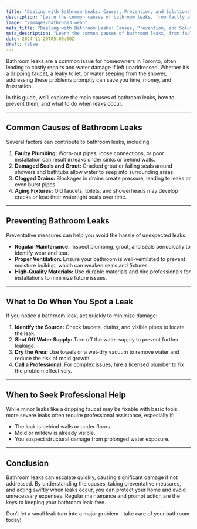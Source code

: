 ```yaml
---
title: "Dealing with Bathroom Leaks: Causes, Prevention, and Solutions"
description: "Learn the common causes of bathroom leaks, from faulty plumbing to aging fixtures, and how to prevent them with simple maintenance tips. Act quickly with these practical solutions to protect your home and avoid costly repairs!"
image: "/images/bathroom3.webp"
meta_title: "Dealing with Bathroom Leaks: Causes, Prevention, and Solutions"
meta_description: "Learn the common causes of bathroom leaks, from faulty plumbing to aging fixtures, and how to prevent them with simple maintenance tips. Act quickly with these practical solutions to protect your home and avoid costly repairs!"
date: 2024-11-20T05:00:00Z
draft: false
---
```


Bathroom leaks are a common issue for homeowners in Toronto, often leading to costly repairs and water damage if left unaddressed. Whether it’s a dripping faucet, a leaky toilet, or water seeping from the shower, addressing these problems promptly can save you time, money, and frustration.

In this guide, we’ll explore the main causes of bathroom leaks, how to prevent them, and what to do when leaks occur.

---

## **Common Causes of Bathroom Leaks**

Several factors can contribute to bathroom leaks, including:

1. **Faulty Plumbing:** Worn-out pipes, loose connections, or poor installation can result in leaks under sinks or behind walls.
2. **Damaged Seals and Grout:** Cracked grout or failing seals around showers and bathtubs allow water to seep into surrounding areas.
3. **Clogged Drains:** Blockages in drains create pressure, leading to leaks or even burst pipes.
4. **Aging Fixtures:** Old faucets, toilets, and showerheads may develop cracks or lose their watertight seals over time.

---

## **Preventing Bathroom Leaks**

Preventative measures can help you avoid the hassle of unexpected leaks:

- **Regular Maintenance:** Inspect plumbing, grout, and seals periodically to identify wear and tear.
- **Proper Ventilation:** Ensure your bathroom is well-ventilated to prevent moisture buildup, which can weaken seals and fixtures.
- **High-Quality Materials:** Use durable materials and hire professionals for installations to minimize future issues.

---

## **What to Do When You Spot a Leak**

If you notice a bathroom leak, act quickly to minimize damage:

1. **Identify the Source:** Check faucets, drains, and visible pipes to locate the leak.
2. **Shut Off Water Supply:** Turn off the water supply to prevent further leakage.
3. **Dry the Area:** Use towels or a wet-dry vacuum to remove water and reduce the risk of mold growth.
4. **Call a Professional:** For complex issues, hire a licensed plumber to fix the problem effectively.

---

## **When to Seek Professional Help**

While minor leaks like a dripping faucet may be fixable with basic tools, more severe leaks often require professional assistance, especially if:

- The leak is behind walls or under floors.
- Mold or mildew is already visible.
- You suspect structural damage from prolonged water exposure.

---

## **Conclusion**

Bathroom leaks can escalate quickly, causing significant damage if not addressed. By understanding the causes, taking preventative measures, and acting swiftly when leaks occur, you can protect your home and avoid unnecessary expenses. Regular maintenance and prompt action are the keys to keeping your bathroom leak-free.

Don’t let a small leak turn into a major problem—take care of your bathroom today!
